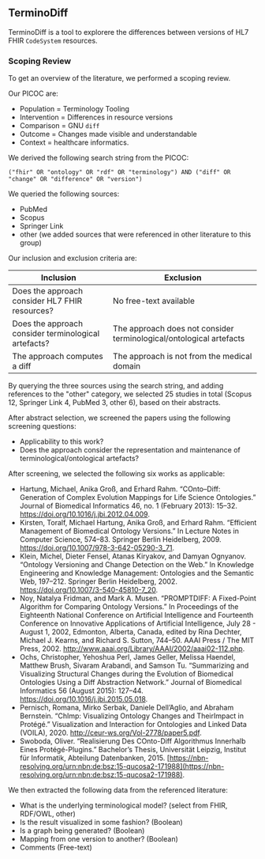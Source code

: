 ## TerminoDiff

TerminoDiff is a tool to explorere the differences between versions of HL7 FHIR `CodeSystem` resources.

### Scoping Review

To get an overview of the literature, we performed a scoping review.

Our PICOC are:
- Population = Terminology Tooling
- Intervention = Differences in resource versions
- Comparison = GNU `diff`
- Outcome = Changes made visible and understandable
- Context = healthcare informatics.

We derived the following search string from the PICOC:

```
("fhir" OR "ontology" OR "rdf" OR "terminology") AND ("diff" OR "change" OR "difference" OR "version")
```

We queried the following sources:

- PubMed
- Scopus
- Springer Link
- other (we added sources that were referenced in other literature to this group)

Our inclusion and exclusion criteria are:

|Inclusion|Exclusion|
|-|-|
|Does the approach consider HL7 FHIR resources?|No free-text available|
|Does the approach consider terminological artefacts?|The approach does not consider terminological/ontological artefacts|
|The approach computes a diff|The approach is not from the medical domain|

By querying the three sources using the search string, and adding references to the "other" category, we selected 25 studies in total (Scopus 12, Springer Link 4, PubMed 3, other 6), based on their abstracts.

After abstract selection, we screened the papers using the following screening questions:

- Applicability to this work?
- Does the approach consider the representation and maintenance of terminological/ontological artefacts?

After screening, we selected the following six works as applicable:

- Hartung, Michael, Anika Groß, and Erhard Rahm. “COnto–Diff: Generation of Complex Evolution Mappings for Life Science Ontologies.” Journal of Biomedical Informatics 46, no. 1 (February 2013): 15–32. https://doi.org/10.1016/j.jbi.2012.04.009.
- Kirsten, Toralf, Michael Hartung, Anika Groß, and Erhard Rahm. “Efficient Management of Biomedical Ontology Versions.” In Lecture Notes in Computer Science, 574–83. Springer Berlin Heidelberg, 2009. https://doi.org/10.1007/978-3-642-05290-3_71.
- Klein, Michel, Dieter Fensel, Atanas Kiryakov, and Damyan Ognyanov. “Ontology Versioning and Change Detection on the Web.” In Knowledge Engineering and Knowledge Management: Ontologies and the Semantic Web, 197–212. Springer Berlin Heidelberg, 2002. https://doi.org/10.1007/3-540-45810-7_20.
- Noy, Natalya Fridman, and Mark A. Musen. “PROMPTDIFF: A Fixed-Point Algorithm for Comparing Ontology Versions.” In Proceedings of the Eighteenth National Conference on Artificial Intelligence and Fourteenth Conference on Innovative Applications of Artificial Intelligence, July 28 - August 1, 2002, Edmonton, Alberta, Canada, edited by Rina Dechter, Michael J. Kearns, and Richard S. Sutton, 744–50. AAAI Press / The MIT Press, 2002. http://www.aaai.org/Library/AAAI/2002/aaai02-112.php.
- Ochs, Christopher, Yehoshua Perl, James Geller, Melissa Haendel, Matthew Brush, Sivaram Arabandi, and Samson Tu. “Summarizing and Visualizing Structural Changes during the Evolution of Biomedical Ontologies Using a Diff Abstraction Network.” Journal of Biomedical Informatics 56 (August 2015): 127–44. https://doi.org/10.1016/j.jbi.2015.05.018.
- Pernisch, Romana, Mirko Serbak, Daniele Dell’Aglio, and Abraham Bernstein. “ChImp: Visualizing Ontology Changes and TheirImpact in Protégé.” Visualization and Interaction for Ontologies and Linked Data (VOILA), 2020. http://ceur-ws.org/Vol-2778/paper5.pdf.
- Swoboda, Oliver. “Realisierung Des COnto-Diff Algorithmus Innerhalb Eines Protégé-Plugins.” Bachelor’s Thesis, Universität Leipzig, Institut für Informatik, Abteilung Datenbanken, 2015. [https://nbn-resolving.org/urn:nbn:de:bsz:15-qucosa2-171988](https://nbn-resolving.org/urn:nbn:de:bsz:15-qucosa2-171988).

We then extracted the following data from the referenced literature:

- What is the underlying terminological model? (select from FHIR, RDF/OWL, other)
- Is the result visualized in some fashion? (Boolean)
- Is a graph being generated? (Boolean)
- Mapping from one version to another? (Boolean)
- Comments (Free-text)
